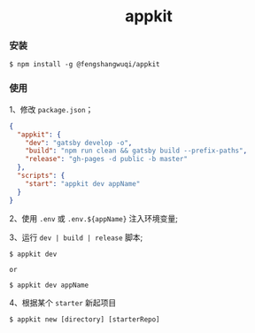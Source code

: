 <h1 align="center">
appkit
</h1>

### 安装

```
$ npm install -g @fengshangwuqi/appkit
```

### 使用

1、修改 `package.json`；

```json
{
  "appkit": {
    "dev": "gatsby develop -o",
    "build": "npm run clean && gatsby build --prefix-paths",
    "release": "gh-pages -d public -b master"
  },
  "scripts": {
    "start": "appkit dev appName"
  }
}
```

2、使用 `.env` 或 `.env.${appName}` 注入环境变量;

3、运行 `dev | build | release` 脚本;

```
$ appkit dev

or

$ appkit dev appName
```

4、根据某个 `starter` 新起项目

```
$ appkit new [directory] [starterRepo]
```
